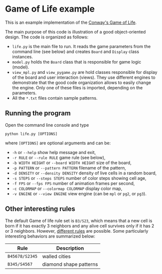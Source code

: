 # Game of Life example

This is an example implementation of the [Conway's Game of Life](https://en.wikipedia.org/wiki/Conway%27s_Game_of_Life).

The main purpose of this code is illustration of a good object-oriented design. The code is organized as follows:

* `life.py` is the main file to run. It reads the game parameters from the command line (see below) and creates `Board`
  and `Display` class instances.
* `model.py` holds the `Board` class that is responsible for game logic (model).
* `view_mpl.py`  and `view_pygame.py` are hold classes responsible for display of the board and user interaction (views).
  They use different engines to demonstrate that the good code organization allows to easily change the engine. Only one
  of these files is imported, depending on the parameters.
* All the `*.txt` files contain sample patterns.


## Running the program

Open the command line console and type

```
python life.py [OPTIONS]
```

where `[OPTIONS]` are optional arguments and can be:

* `-h` or `--help` show help message and exit,
* `-r RULE` or `--rule RULE` game rule (see below),
* `-b WIDTH HEIGHT` or `--board WIDTH HEIGHT` size of the board,
* `-p PATTERN` or `--pattern PATTERN` filename of the pattern,
* `-d DENSITY` or `--density DENSITY` density of live cells in a random board,
* `-s STEPS` or `--steps STEPS` number of color steps showing cell age,
* `-f FPS` or `--fps FPS` number of animation frames per second,
* `-c COLORMAP` or `--colormap COLORMAP` display color map,
* `-v ENGINE` or `--view ENGINE` view engine (can be `mpl` or `pg2`, or `pg3`).

## Other interesting rules

The default Game of life rule set is `B3/S23`, which means that a new cell is born if it has exactly 3 neighbors and any alive
cell survives only if it has 2 or 3 neighbors.
However, [different rules](https://www.conwaylife.com/wiki/List_of_Life-like_cellular_automata) are possible. Some particularly interesting behaviors are summarized below:

| Rule           | Description            |
| -------------- | ---------------------- |
| `B45678/S2345` | walled cities          |
| `B345/S4567`   | diamond shape patterns |
